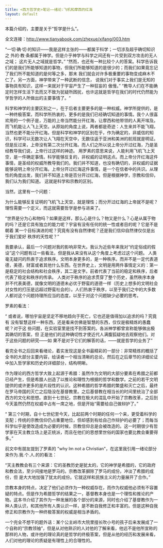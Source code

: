 ```yaml
---
title: <西方哲学史>笔记——绪论:飞机和摩西的红海
layout: default
---
```


本篇介绍的，主要是关于“哲学是什么”。

全文连接：http://www.tianyabook.com/zhexue/xifang/003.htm

 

“一切·确·切·的知识——我是这样主张的——都属于科学；一切涉及超乎确切知识之 外的·教·条都属于神学。但是介乎神学与科学之间还有一片受到双方攻击的无人之域； 这片无人之域就是哲学。” “然而，也还有一种比较个人的答案。科学告诉我们的是我们所能够知道的事物，但我们所能够知道的是很少的；而我们如果竟忘记了我们所不能知道的是何等之多，那末 我们就会对许多极重要的事物变成麻木不仁了。另一方面，神学带来了一种武断的信念， 说我们对于事实上我们是无知的事物具有知识，这样一来就对于宇宙产生了一种狂妄的 傲慢。” “教导人们在不能确定时怎样生活下去而又不致为犹疑所困扰，也许这就是哲学在我们的时代仍然能为学哲学的人所做出的主要事情了。“

科学和神学的主要区别之一，在于后者主要更多的是一种权威。神学所提供的，是一种终极答案，而科学所热衷的，更多的是我们已经确切知道的事情。我个人很喜欢用的一个例子是，万能的上帝当然能分开红海，让摩西和他带领的人离开埃及。而飞机能让人飞上天空。从原始的角度上说，两者都是奇迹：人生来并不能飞翔，当然也更不能分开红海。但是科学和神学的区别在乎，作为确定的，非威信的知识，科学可以无数次让人飞翔在天空中，无数往返于亚洲和美洲的航班就是明证。但是反过来，上帝没有第二次分开红海。而人们之所以说上帝分开过红海，乃是圣经教导我们说，上帝行过这样的神迹。 用罗素的意思来说，人能利用飞机飞上天空，是一件确定事情。科学能够反复的，非权威的证明这点。而上帝分开红海这件事情，是圣经的权威所教导我们的。我们并不知道，也没有确切的，非权威的证据能够说明上帝分开红海。上帝分开过红海这件事情，是一个在信者中的共识。从理性的角度出发，我们并不知道上帝是否分开过红海，但是根据神学，宗教和信仰，我们认为我们知道。 这就是科学和宗教的区别。

当然，这里有一个问题：

为什么能够反复证明的飞机飞上天空，就是理性；而分开过红海的上帝就不是呢？理性需要一个定义，而这就需要哲学是参与进来了。




“世界是分为心和物吗？如果是这样，那么心是什么？物又是什么？心是从属于物 的吗？还是它具有独立的能力呢？宇宙有没有任何的统一性或者目的呢？它是不是朝着 某一个目标演进的呢？究竟有没有自然律呢？还是我们信仰自然律仅仅是出于我们爱好 秩序的天性呢？”  

我要承认，最后一个问题对我的影响非常大。我认为近些年来我对“约定俗成的假设”这个问题有过一些看法，但是我从来没有从这个角度上考虑过这个问题。   人类毫无疑问的热衷于追求秩序。文明本身更多的，是一种秩序。而并不是一定代表道德，美德，财富或者其他什么东西。在世界史上，文明是用两件事情定义的：第一是稳定的社会结构和社会秩序，其二是文字。前者代表了当前的稳定和秩序，后者代表了稳定和秩序的传承。   人类对于秩序的追求贯穿了整个历史，虽然秩序本身并不代表美德，就像文明的道德未必优于野蛮的道德一样（历史上想多的文明社会对女性的打压是远超过野蛮社会的）。人们热衷于秩序，以至于我们之中的大多数人都对这个问题持理所应当的态度，以至于对这个问题缺少必要的思考。  

罗素的看法：    

“ 或者说，哪怕宇宙是坚定不移地趋向于死亡，它也还是值得加以追求的吗？究竟有 没有智慧这样一种东西，还是看来仿佛是智慧的东西，仅仅是极精炼的愚蠢呢？对于这 些问题，在实验室里是找不到答案的。各派神学都曾宣称能够做出极其确切的答案，但 正是他们的这种确切性才使近代人满腹狐疑地去观察他们。对于这些问题的研究——如 果不是对于它们的解答的话，——就是哲学的业务了”  

 

看完全书之后回来看绪论，着实发现这是全书最精彩的一部分：非常精炼的概括了全书的大部分主要内容，给读者一个相当清晰的总论，然后在之后章节的详细论证中加入哲学家和历史的详细部分，结构明晰。

作为理论的西方哲学大致上起源于希腊：虽然作为文明的大部分要素在希腊之前都已经产生，但是希腊人创造了以推论和理性为根据的哲学和数学。之前的若干文明提供的或许更多的是片段性的认识。这种希腊的哲学希腊的繁盛和灭亡之后，最终在罗马帝国的灭亡之后隐没在基督教里。之后基督教在相当长的时间里统治了全部西方的文化和思想。直到十七世纪，宗教在极大的混乱中开始了宗教改革，之后到今天虽然仍然在权威中占有一席之地，但是开始“需要给自己做辩护了。”

“ 第三个时期，自十七世纪至今天，比起前两个时期的任何一个来，更受着科学的支配；传统的宗教信仰仍占重要地位，但却感到有给自己作辩护的必要了；而每当科学似乎是使改造成为必要的时候，宗教信仰总是会被改造的。这一时期很少有哲学家在天主教立场上是正统派，而且在他们的思想里世俗的国家也要比教会重要得多。”

前文中有朋友提到了罗素的 "why Im not a Christian"，在这里我引用一绪论部分来作为.我.个.人.的的看法：

 

“天主教教会有三个来源：它的圣教历史是犹太的，它的神学是希腊的，它的政府和教会法，至少间接地是罗马的。宗教改革摒除了罗马的成份，冲淡了希腊的成份，但 是大大地加强了犹太的成份。它就这样和民族主义的力量展开了合作。” 

宗教本身的特点，决定了他们必须作为一种权威存在，而作为权威他必须有不容置疑的特点。但是作为希腊哲学的结果之一，基督教本身也是一个理性和推论的产物。这本书介绍了其作为一种发展的各个部分的来源，同时也介绍了基督教作为一种人类认识，和其他所有人类认识一样，是不断自我修正和丰富的。但是这种自我修正和宗教作为一种终极答案的权威是相当矛盾的。

 
一个完全不想干的题外话：某个公主岭市大院里擅长吹小号的孩子后来发展成了一个自称的“宗教领袖”，但是从对他熟识的人对他的了解来看，他远不是他所宣称的那样的人物，或许他的理论真的是哲学的终极答案，但是从他的经历和发展来看，人们对他的理论的质疑是有理性上的合理性的。
